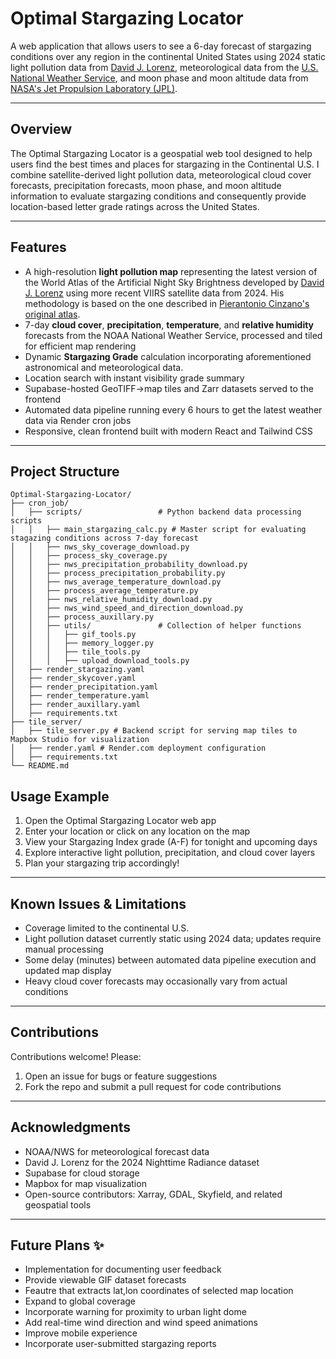 # Optimal Stargazing Locator

A web application that allows users to see a 6-day forecast of stargazing conditions over any region in the continental United States using 2024 static light pollution data from [David J. Lorenz](https://djlorenz.github.io/astronomy/lp/), meteorological data from the [U.S. National Weather Service](https://digital.weather.gov/), and moon phase and moon altitude data from [NASA's Jet Propulsion Laboratory (JPL)](https://ssd.jpl.nasa.gov/planets/eph_export.html).  

---

## Overview

The Optimal Stargazing Locator is a geospatial web tool designed to help users find the best times and places for stargazing in the Continental U.S. I combine satellite-derived light pollution data, meteorological cloud cover forecasts, precipitation forecasts, moon phase, and moon altitude information to evaluate stargazing conditions and consequently provide location-based letter grade ratings across the United States.

---

## Features

* A high-resolution **light pollution map** representing the latest version of the World Atlas of the Artificial Night Sky Brightness developed by [David J. Lorenz](https://djlorenz.github.io/astronomy/lp/) using more recent VIIRS satellite data from 2024. His methodology is based on the one described in [Pierantonio Cinzano's original atlas](http://www.lightpollution.it/cinzano/download/0108052.pdf).
* 7-day **cloud cover**, **precipitation**, **temperature**, and **relative humidity** forecasts from the NOAA National Weather Service, processed and tiled for efficient map rendering
* Dynamic **Stargazing Grade** calculation incorporating aforementioned astronomical and meteorological data.
* Location search with instant visibility grade summary
* Supabase-hosted GeoTIFF->map tiles and Zarr datasets served to the frontend
* Automated data pipeline running every 6 hours to get the latest weather data via Render cron jobs
* Responsive, clean frontend built with modern React and Tailwind CSS

---

## Project Structure

```
Optimal-Stargazing-Locator/
├── cron_job/
│   ├── scripts/                 # Python backend data processing scripts
│   │   ├── main_stargazing_calc.py # Master script for evaluating stagazing conditions across 7-day forecast
│   │   ├── nws_sky_coverage_download.py
│   │   ├── process_sky_coverage.py
│   │   ├── nws_precipitation_probability_download.py
│   │   ├── process_precipitation_probability.py
│   │   ├── nws_average_temperature_download.py
│   │   ├── process_average_temperature.py
│   │   ├── nws_relative_humidity_download.py
│   │   ├── nws_wind_speed_and_direction_download.py
│   │   ├── process_auxillary.py
│   │   ├── utils/               # Collection of helper functions
│   │   │   ├── gif_tools.py
│   │   │   ├── memory_logger.py
│   │   │   ├── tile_tools.py
│   │   │   ├── upload_download_tools.py
│   ├── render_stargazing.yaml 
│   ├── render_skycover.yaml
│   ├── render_precipitation.yaml 
│   ├── render_temperature.yaml
│   ├── render_auxillary.yaml
│   ├── requirements.txt
├── tile_server/
│   ├── tile_server.py # Backend script for serving map tiles to Mapbox Studio for visualization
│   ├── render.yaml # Render.com deployment configuration
│   ├── requirements.txt
└── README.md
```

## Usage Example

1. Open the Optimal Stargazing Locator web app
2. Enter your location or click on any location on the map
3. View your Stargazing Index grade (A-F) for tonight and upcoming days
4. Explore interactive light pollution, precipitation, and cloud cover layers
5. Plan your stargazing trip accordingly!

---

## Known Issues & Limitations

* Coverage limited to the continental U.S.
* Light pollution dataset currently static using 2024 data; updates require manual processing
* Some delay (minutes) between automated data pipeline execution and updated map display
* Heavy cloud cover forecasts may occasionally vary from actual conditions

---

## Contributions

Contributions welcome! Please:

1. Open an issue for bugs or feature suggestions
2. Fork the repo and submit a pull request for code contributions

---

## Acknowledgments

* NOAA/NWS for meteorological forecast data
* David J. Lorenz for the 2024 Nighttime Radiance dataset
* Supabase for cloud storage
* Mapbox for map visualization
* Open-source contributors: Xarray, GDAL, Skyfield, and related geospatial tools

---

## Future Plans ✨

* Implementation for documenting user feedback
* Provide viewable GIF dataset forecasts
* Feautre that extracts lat,lon coordinates of selected map location
* Expand to global coverage
* Incorporate warning for proximity to urban light dome 
* Add real-time wind direction and wind speed animations
* Improve mobile experience
* Incorporate user-submitted stargazing reports
